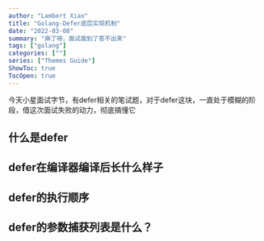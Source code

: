 ```yaml
---
author: "Lambert Xiao"
title: "Golang-Defer底层实现机制"
date: "2022-03-08"
summary: "麻了呀，面试面到了答不出来"
tags: ["golang"]
categories: [""]
series: ["Themes Guide"]
ShowToc: true
TocOpen: true
---
```


今天小星面试字节，有defer相关的笔试题，对于defer这块，一直处于模糊的阶段，借这次面试失败的动力，彻底搞懂它

## 什么是defer

## defer在编译器编译后长什么样子

## defer的执行顺序

## defer的参数捕获列表是什么？
